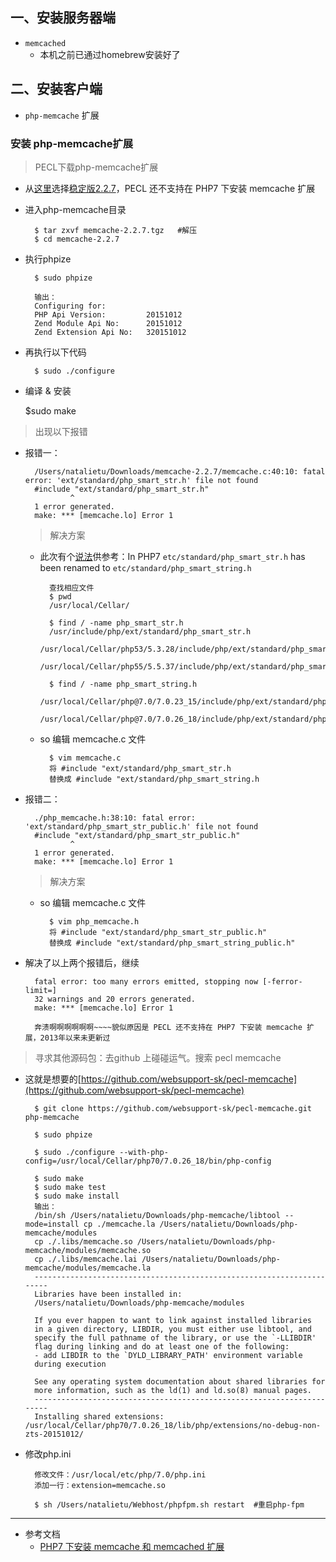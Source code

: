 ## 一、安装服务器端
- `memcached`	
	- 本机之前已通过homebrew安装好了

## 二、安装客户端
- `php-memcache` 扩展

### 安装 php-memcache扩展
> PECL下载php-memcache扩展

- 从[这里](http://pecl.php.net/package/memcache)选择[稳定版2.2.7](http://pecl.php.net/get/memcache-2.2.7.tgz)，PECL 还不支持在 PHP7 下安装 memcache 扩展

- 进入php-memcache目录
	
		$ tar zxvf memcache-2.2.7.tgz	#解压
		$ cd memcache-2.2.7
	
- 执行phpize

		$ sudo phpize
	
		输出：
		Configuring for:
		PHP Api Version:         20151012
		Zend Module Api No:      20151012
		Zend Extension Api No:   320151012

- 再执行以下代码

		$ sudo ./configure
	
- 编译 & 安装
	
	$sudo make
	
> 出现以下报错

- 报错一：
	
		/Users/natalietu/Downloads/memcache-2.2.7/memcache.c:40:10: fatal error: 'ext/standard/php_smart_str.h' file not found
		#include "ext/standard/php_smart_str.h"
      	   		^
		1 error generated.
		make: *** [memcache.lo] Error 1	
		
	> 解决方案
	
	- 此次有个[说法](https://github.com/phalcon/cphalcon/issues/10378)供参考：In PHP7 `etc/standard/php_smart_str.h` has been renamed to `etc/standard/php_smart_string.h`

			查找相应文件
			$ pwd
			/usr/local/Cellar/
			
			$ find / -name php_smart_str.h
			/usr/include/php/ext/standard/php_smart_str.h
			/usr/local/Cellar/php53/5.3.28/include/php/ext/standard/php_smart_str.h
			/usr/local/Cellar/php55/5.5.37/include/php/ext/standard/php_smart_str.h
			
			$ find / -name php_smart_string.h
			/usr/local/Cellar/php@7.0/7.0.23_15/include/php/ext/standard/php_smart_string.h
			/usr/local/Cellar/php@7.0/7.0.26_18/include/php/ext/standard/php_smart_string.h
			
	- so 编辑 memcache.c 文件

			$ vim memcache.c
			将 #include "ext/standard/php_smart_str.h
			替换成 #include "ext/standard/php_smart_string.h
	

- 报错二：
		
		./php_memcache.h:38:10: fatal error: 'ext/standard/php_smart_str_public.h' file not found
		#include "ext/standard/php_smart_str_public.h"
        	 	^
		1 error generated.
		make: *** [memcache.lo] Error 1	
		
	> 解决方案
	
	- so 编辑 memcache.c 文件

			$ vim php_memcache.h
			将 #include "ext/standard/php_smart_str_public.h"
			替换成 #include "ext/standard/php_smart_string_public.h"

- 解决了以上两个报错后，继续
	
		fatal error: too many errors emitted, stopping now [-ferror-limit=]
		32 warnings and 20 errors generated.
		make: *** [memcache.lo] Error 1
		
		奔溃啊啊啊啊啊啊~~~~貌似原因是 PECL 还不支持在 PHP7 下安装 memcache 扩展，2013年以来未更新过
		
> 寻求其他源码包：去github 上碰碰运气。搜索 pecl memcache

- 这就是想要的[https://github.com/websupport-sk/pecl-memcache](https://github.com/websupport-sk/pecl-memcache)

		$ git clone https://github.com/websupport-sk/pecl-memcache.git php-memcache
		
		$ sudo phpize
		
		$ sudo ./configure --with-php-config=/usr/local/Cellar/php70/7.0.26_18/bin/php-config
		
		$ sudo make
		$ sudo make test
		$ sudo make install
		输出：
		/bin/sh /Users/natalietu/Downloads/php-memcache/libtool --mode=install cp ./memcache.la /Users/natalietu/Downloads/php-memcache/modules
		cp ./.libs/memcache.so /Users/natalietu/Downloads/php-memcache/modules/memcache.so
		cp ./.libs/memcache.lai /Users/natalietu/Downloads/php-memcache/modules/memcache.la
		----------------------------------------------------------------------
		Libraries have been installed in:
   		/Users/natalietu/Downloads/php-memcache/modules

		If you ever happen to want to link against installed libraries
		in a given directory, LIBDIR, you must either use libtool, and
		specify the full pathname of the library, or use the `-LLIBDIR'
		flag during linking and do at least one of the following:
   		- add LIBDIR to the `DYLD_LIBRARY_PATH' environment variable 
   		during execution

		See any operating system documentation about shared libraries for
		more information, such as the ld(1) and ld.so(8) manual pages.
		----------------------------------------------------------------------
		Installing shared extensions:     /usr/local/Cellar/php70/7.0.26_18/lib/php/extensions/no-debug-non-zts-20151012/
		
- 修改php.ini
	
		修改文件：/usr/local/etc/php/7.0/php.ini 
		添加一行：extension=memcache.so
		
		$ sh /Users/natalietu/Webhost/phpfpm.sh restart  #重启php-fpm



---------------
- 参考文档
	- [PHP7 下安装 memcache 和 memcached 扩展](http://www.lnmp.cn/install-memcache-and-memcached-extends-under-php7.html)
			
		